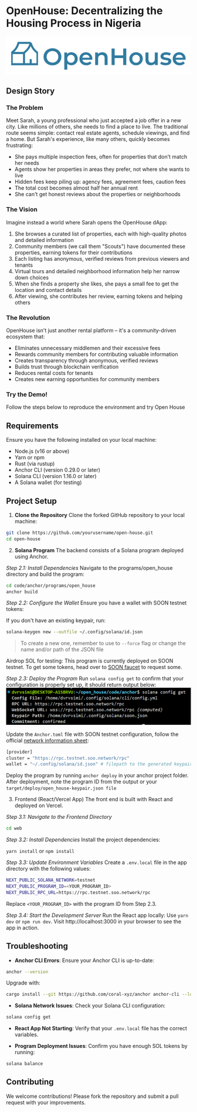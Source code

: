 # OpenHouse: Decentralizing the Housing Process in Nigeria
![logo name](./docs/open%20house%20brand%20assets/logo-name-without-bg.png)
## Design Story

### The Problem

Meet Sarah, a young professional who just accepted a job offer in a new city. Like millions of others, she needs to find a place to live. The traditional route seems simple: contact real estate agents, schedule viewings, and find a home. But Sarah's experience, like many others, quickly becomes frustrating:

- She pays multiple inspection fees, often for properties that don't match her needs
- Agents show her properties in areas they prefer, not where she wants to live
- Hidden fees keep piling up: agency fees, agreement fees, caution fees
- The total cost becomes almost half her annual rent
- She can't get honest reviews about the properties or neighborhoods

### The Vision

Imagine instead a world where Sarah opens the OpenHouse dApp:

1. She browses a curated list of properties, each with high-quality photos and detailed information
2. Community members (we call them "Scouts") have documented these properties, earning tokens for their contributions
3. Each listing has anonymous, verified reviews from previous viewers and tenants
4. Virtual tours and detailed neighborhood information help her narrow down choices
5. When she finds a property she likes, she pays a small fee to get the location and contact details
6. After viewing, she contributes her review, earning tokens and helping others

### The Revolution

OpenHouse isn't just another rental platform – it's a community-driven ecosystem that:
- Eliminates unnecessary middlemen and their excessive fees
- Rewards community members for contributing valuable information
- Creates transparency through anonymous, verified reviews
- Builds trust through blockchain verification
- Reduces rental costs for tenants
- Creates new earning opportunities for community members

### Try the Demo!
Follow the steps below to reproduce the environment and try Open House

## Requirements
Ensure you have the following installed on your local machine:

- Node.js (v16 or above)
- Yarn or npm
- Rust (via rustup)
- Anchor CLI (version 0.29.0 or later)
- Solana CLI (version 1.16.0 or later)
- A Solana wallet (for testing)

## Project Setup
1. **Clone the Repository**
Clone the forked GitHub repository to your local machine:

```bash
git clone https://github.com/yourusername/open-house.git
cd open-house
```

2. **Solana Program**
The backend consists of a Solana program deployed using Anchor.

*Step 2.1: Install Dependencies*
Navigate to the programs/open_house directory and build the program:

```bash
cd code/anchor/programs/open_house
anchor build
```

*Step 2.2: Configure the Wallet*
Ensure you have a wallet with SOON testnet tokens:

If you don't have an existing keypair, run:
```bash
solana-keygen new --outfile ~/.config/solana/id.json
```
> To create a new one, remember to use to `--force` flag or change the name and/or path of the JSON file


Airdrop SOL for testing:
This program is currently deployed on SOON testnet. To get some tokens, head over to [SOON faucet](https://faucet.soo.network/) to request some.

*Step 2.3: Deploy the Program*
Run `solana config get` to confirm that your configuration is properly set up, it should return output below:
![alt text](./docs/open%20house%20brand%20assets/image.png)

Update the `Anchor.toml` file with SOON testnet configuration, follow the official [network information sheet](https://docs.soo.network/using-soon/network-info):
```bash
[provider]
cluster = "https://rpc.testnet.soo.network/rpc"
wallet = "~/.config/solana/id.json" # filepath to the generated keypair 
```

Deploy the program by running `anchor deploy` in your anchor project folder. After deployment, note the program ID from the output or your `target/deploy/open_house-keypair.json file`

3. Frontend (React/Vercel App)
The front end is built with React and deployed on Vercel.

*Step 3.1: Navigate to the Frontend Directory*

```bash
cd web
```

*Step 3.2: Install Dependencies*
Install the project dependencies:

`yarn install` or `npm install`

*Step 3.3: Update Environment Variables*
Create a `.env.local` file in the app directory with the following values:

```bash
NEXT_PUBLIC_SOLANA_NETWORK=testnet
NEXT_PUBLIC_PROGRAM_ID=<YOUR_PROGRAM_ID>
NEXT_PUBLIC_RPC_URL=https://rpc.testnet.soo.network/rpc
```
Replace `<YOUR_PROGRAM_ID>` with the program ID from Step 2.3.

*Step 3.4: Start the Development Server*
Run the React app locally: Use `yarn dev` or `npm run dev`. Visit http://localhost:3000 in your browser to see the app in action.

## Troubleshooting
- **Anchor CLI Errors**: Ensure your Anchor CLI is up-to-date:
```bash
anchor --version
```

Upgrade with:
```bash
cargo install --git https://github.com/coral-xyz/anchor anchor-cli --locked
```
- **Solana Network Issues**: Check your Solana CLI configuration:
```bash
solana config get
```
- **React App Not Starting**: Verify that your `.env.local` file has the correct variables.

- **Program Deployment Issues**: Confirm you have enough SOL tokens by running:
```bash
solana balance
```

## Contributing
We welcome contributions! Please fork the repository and submit a pull request with your improvements.
